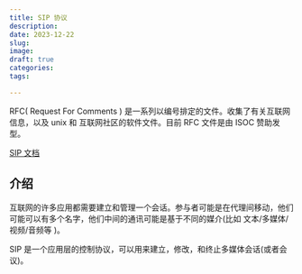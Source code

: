 ```yaml
---
title: SIP 协议
description: 
date: 2023-12-22 
slug: 
image: 
draft: true
categories:
tags:

---
```




RFC( Request For Comments ) 是一系列以编号排定的文件。收集了有关互联网信息，以及 unix 和 互联网社区的软件文件。目前 RFC 文件是由 ISOC 赞助发型。

[SIP 文档](https://www.rfc-editor.org/info/rfc3261)

## 介绍

互联网的许多应用都需要建立和管理一个会话。参与者可能是在代理间移动，他们可能可以有多个名字，他们中间的通讯可能是基于不同的媒介(比如 文本/多媒体/视频/音频等 )。

SIP 是一个应用层的控制协议，可以用来建立，修改，和终止多媒体会话(或者会议)。



